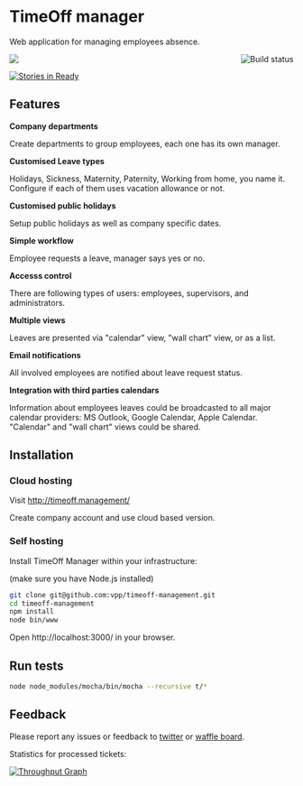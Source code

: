 
# TimeOff manager

Web application for managing employees absence.

<a href="https://travis-ci.org/vpp/timeoff-management"><img align="right" src="https://travis-ci.org/vpp/timeoff-management.svg" alt="Build status" /></a>

<a href="https://codeclimate.com/github/vpp/timeoff-management"><img  src="https://codeclimate.com/github/vpp/timeoff-management/badges/gpa.svg" /></a>

[![Stories in Ready](https://badge.waffle.io/vpp/timeoff-management.png?label=ready&title=Ready)](https://waffle.io/vpp/timeoff-management)

## Features

**Company departments**

 Create departments to group employees, each one has its own manager.

**Customised Leave types**

Holidays, Sickness, Maternity, Paternity, Working from home, you name it. Configure if each of them uses vacation allowance or not.

**Customised public holidays**

Setup public holidays as well as company specific dates.

**Simple workflow** 

Employee requests a leave, manager says yes or no.

**Accesss control** 

There are following types of users: employees, supervisors, and administrators.

**Multiple views**

Leaves are presented via "calendar" view, "wall chart" view, or as a list.

**Email notifications**

All involved employees are notified about leave request status.

**Integration with third parties calendars**

Information about employees leaves could be broadcasted to all major calendar providers: MS Outlook, Google Calendar, Apple Calendar. "Calendar" and "wall chart" views could be shared.

## Installation

### Cloud hosting

Visit http://timeoff.management/

Create company account and use cloud based version.

### Self hosting

Install TimeOff Manager within your infrastructure:

(make sure you have Node.js installed)

```bash
git clone git@github.com:vpp/timeoff-management.git
cd timeoff-management
npm install
node bin/www
```
Open http://localhost:3000/ in your browser.

## Run tests

```bash
node node_modules/mocha/bin/mocha --recursive t/*
```

## Feedback

Please report any issues or feedback to <a href="https://twitter.com/FreeTimeOffApp">twitter</a> or <a href="https://waffle.io/vpp/timeoff-management">waffle board</a>.

Statistics for processed tickets:

[![Throughput Graph](https://graphs.waffle.io/vpp/timeoff-management/throughput.svg)](https://waffle.io/vpp/timeoff-management/metrics)

